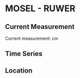 # MOSEL - RUWER

## Current Measurement

Current measurement: <Value topic="rivers/pegel-online/MOSEL/RUWER/measurementValue"/> cm

## Time Series

<TimeSeries topic="rivers/pegel-online/MOSEL/RUWER/measurementValue" period="week" />

## Location

<WorldMap>
  <Marker lat="49.7830516860776" lon="6.704233541878355" labelTopic="rivers/pegel-online/MOSEL/RUWER" />
</WorldMap>
